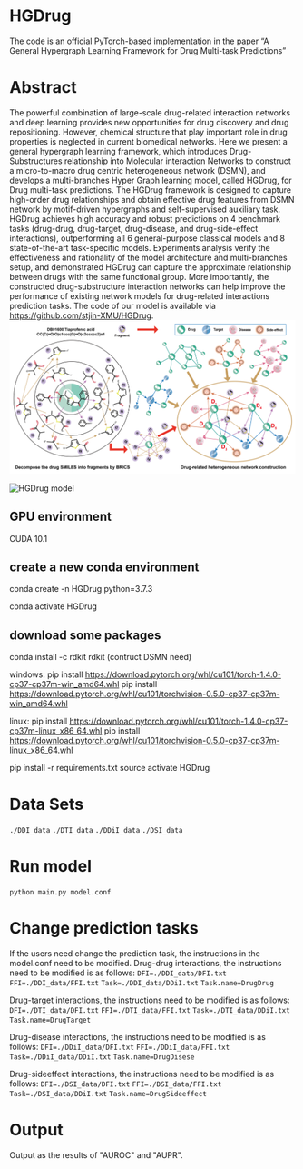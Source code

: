# HGDrug
The code is an official PyTorch-based implementation in the paper “A General Hypergraph Learning Framework for Drug Multi-task Predictions”
# Abstract
The powerful combination of large-scale drug-related interaction networks and deep learning provides new opportunities for drug discovery and drug repositioning. However, chemical structure that play important role in drug properties is neglected in current biomedical networks. Here we present a general hypergraph learning framework, which introduces Drug-Substructures relationship into Molecular interaction  Networks to construct a micro-to-macro drug centric heterogeneous network (DSMN), and develops a multi-branches  Hyper Graph learning model, called HGDrug, for Drug multi-task predictions. The HGDrug framework is designed to capture high-order drug relationships and obtain effective drug features from DSMN network by motif-driven hypergraphs and self-supervised auxiliary task. HGDrug achieves high accuracy and robust predictions on 4 benchmark tasks (drug-drug, drug-target, drug-disease, and drug-side-effect interactions), outperforming all 6 general-purpose classical models and 8 state-of-the-art task-specific models. Experiments analysis verify the effectiveness and rationality of the model architecture and multi-branches setup, and demonstrated HGDrug can capture the approximate relationship between drugs with the same functional group. More importantly, the constructed drug-substructure interaction networks can help improve the performance of existing network models for drug-related interactions prediction tasks. The code of our model is available via https://github.com/stjin-XMU/HGDrug.
![DSMN construction](https://github.com/stjin-XMU/HGDrug/blob/main/HGDrug_1.png)

![HGDrug model](https://github.com/stjin-XMU/HGDrug/blob/main/2023HGDrug.png)
## GPU environment
CUDA 10.1
## create a new conda environment
conda create -n HGDrug python=3.7.3

conda activate HGDrug
## download some packages
conda install -c rdkit rdkit (contruct DSMN need)

windows:
pip install https://download.pytorch.org/whl/cu101/torch-1.4.0-cp37-cp37m-win_amd64.whl
pip install https://download.pytorch.org/whl/cu101/torchvision-0.5.0-cp37-cp37m-win_amd64.whl

linux:
pip install https://download.pytorch.org/whl/cu101/torch-1.4.0-cp37-cp37m-linux_x86_64.whl
pip install https://download.pytorch.org/whl/cu101/torchvision-0.5.0-cp37-cp37m-linux_x86_64.whl

pip install -r requirements.txt
source activate HGDrug
# Data Sets
`./DDI_data`
`./DTI_data`
`./DDiI_data`
`./DSI_data`

# Run model 
`python main.py model.conf`

# Change prediction tasks
 If the users need change the prediction task, the instructions in the model.conf need to be modified.
 Drug-drug interactions, the instructions need to be modified is as follows:
 `DFI=./DDI_data/DFI.txt`
 `FFI=./DDI_data/FFI.txt`
 `Task=./DDI_data/DDiI.txt`
 `Task.name=DrugDrug`
 
 Drug-target interactions, the instructions need to be modified is as follows:
 `DFI=./DTI_data/DFI.txt`
 `FFI=./DTI_data/FFI.txt`
 `Task=./DTI_data/DDiI.txt`
 `Task.name=DrugTarget`
 
Drug-disease interactions, the instructions need to be modified is as follows:
 `DFI=./DDiI_data/DFI.txt`
 `FFI=./DDiI_data/FFI.txt`
 `Task=./DDiI_data/DDiI.txt`
 `Task.name=DrugDisese`

 Drug-sideeffect interactions, the instructions need to be modified is as follows:
 `DFI=./DSI_data/DFI.txt`
 `FFI=./DSI_data/FFI.txt`
 `Task=./DSI_data/DDiI.txt`
 `Task.name=DrugSideeffect`

# Output
Output as the results of "AUROC" and "AUPR".

